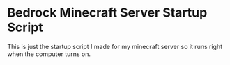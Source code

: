 # Bedrock Minecraft Server Startup Script

This is just the startup script I made for my minecraft server so it runs 
right when the computer turns on.
